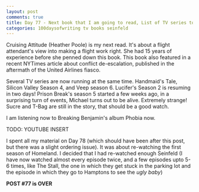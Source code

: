 ```yaml
---
layout: post
comments: true
title: Day 77 - Next book that I am going to read, List of TV series to catch up on grows
categories: 100daysofwriting tv books seinfeld
---
```


Cruising Attitude (Heather Poole) is my next read. It's about a flight
attendant's view into making a flight work right. She had 15 years of experience
before she penned down this book. This book also featured in a recent NYTimes
article about conflict de-escalation, published in the aftermath of the
United Airlines fiasco.

Several TV series are now running at the same time. Handmaid's Tale, Silicon
Valley Season 4, and Veep season 6. Lucifer's Season 2 is resuming in two days!
Prison Break's season 5 started a few weeks ago, in a surprising turn of events,
Michael turns out to be alive. Extremely strange! Sucre and T-Bag are still in
the story, that should be a good watch.

I am listening now to Breaking Benjamin's album Phobia now.

TODO: YOUTUBE INSERT

I spent all my material on Day 78 (which should have been after this post, but
there was a slight ordering issue). It was about re-watching the first season of
Homeland. I decided that I had re-watched enough Seinfeld (I have now watched
almost every episode twice, and a few episodes upto 5-6 times, like The Stall,
the one in which they get stuck in the parking lot and the episode in which they
go to Hamptons to see the _ugly baby_)

**POST #77 is OVER**
